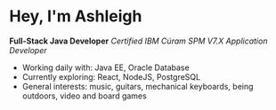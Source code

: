 # Hey, I'm Ashleigh

**Full-Stack Java Developer**
_Certified IBM Cúram SPM V7.X Application Developer_

- Working daily with: Java EE, Oracle Database
- Currently exploring: React, NodeJS, PostgreSQL
- General interests: music, guitars, mechanical keyboards, being outdoors, video and board games
